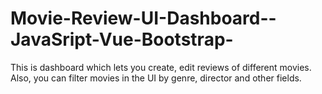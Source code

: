 # Movie-Review-UI-Dashboard--JavaSript-Vue-Bootstrap-
This is dashboard which lets you create, edit reviews of different movies. Also, you can filter movies in the UI by genre, director and other fields.
